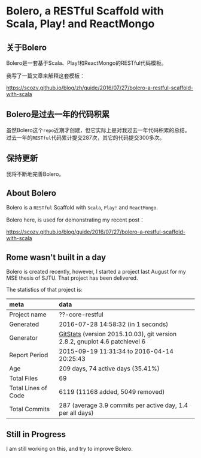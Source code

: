 # Bolero, a RESTful Scaffold with Scala, Play! and ReactMongo

## 关于Bolero

Bolero是一套基于Scala、Play!和ReactMongo的RESTful代码模板。

我写了一篇文章来解释这套模板：

https://scozv.github.io/blog/zh/guide/2016/07/27/bolero-a-restful-scaffold-with-scala

## Bolero是过去一年的代码积累

虽然Bolero这个`repo`近期才创建，但它实际上是对我过去一年代码积累的总结。
过去一年的`RESTful`代码累计提交287次，其它的代码提交300多次。

## 保持更新

我将不断地完善Bolero。

## About Bolero

Bolero is a `RESTful` Scaffold with `Scala`, `Play!` and `ReactMongo`.

Bolero here, is used for demonstrating my recent post：

https://scozv.github.io/blog/guide/2016/07/27/bolero-a-restful-scaffold-with-scala

## Rome wasn't built in a day

Bolero is created recently,
however, I started a project last August for my MSE thesis of SJTU.
That project has been delivered.

The statistics of that project is:

meta | data
:----|:----
Project name | ??-core-restful
Generated | 2016-07-28 14:58:32 (in 1 seconds)
Generator | [GitStats](http://gitstats.sourceforge.net/) (version 2015.10.03), git version 2.8.2, gnuplot 4.6 patchlevel 6
Report Period | 2015-09-19 11:31:34 to 2016-04-14 20:25:43
Age | 209 days, 74 active days (35.41%)
Total Files | 69
Total Lines of Code | 6119 (11168 added, 5049 removed)
Total Commits | 287 (average 3.9 commits per active day, 1.4 per all days)

## Still in Progress

I am still working on this, and try to improve Bolero.